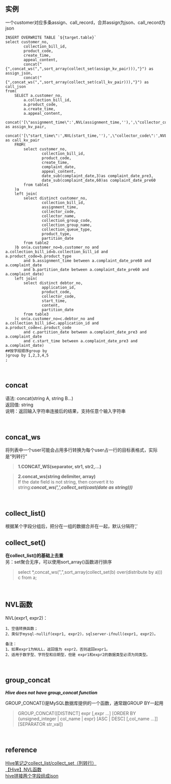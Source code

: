 ## 实例
一个customer对应多条assign、call_record，合并assign为json、call_record为json
```
INSERT OVERWRITE TABLE `${target.table}` 
select customer_no,
        collection_bill_id,
        product_code,
        create_time,
        appeal_content,
        concat("{",concat_ws(",",sort_array(collect_set(assign_kv_pair))),"}") as assign_json, 
        concat("{",concat_ws(",",sort_array(collect_set(call_kv_pair))),"}") as call_json
from(
    SELECT a.customer_no,
        a.collection_bill_id,
        a.product_code,
        a.create_time,
        a.appeal_content,
        concat('[\"assignment_time\":',NVL(assignment_time,''),',\"collector_code\":',NVL(b.collector_code,''),']') as assign_kv_pair,
        concat('[\"start_time\":',NVL(start_time,''),',\"collector_code\":',NVL(c.collector_code,''),',\"content\":',NVL(content,''),']') as call_kv_pair
    FROM(
        select customer_no,
                collection_bill_id,
                product_code,
                create_time,
                complaint_date,
                appeal_content,
                date_sub(complaint_date,3)as complaint_date_pre3,
                date_sub(complaint_date,60)as complaint_date_pre60
        from table1
    )a
    left join(
        select distinct customer_no,
                collection_bill_id,
                assignment_time,
                collector_code,
                collector_name,
                collection_group_code,
                collection_group_name,
                collection_queue_type,
                product_type,
                partition_date
        from table2
    )b on(a.customer_no=b.customer_no and a.collection_bill_id=b.collection_bill_id and a.product_code=b.product_type
        and b.assignment_time between a.complaint_date_pre60 and a.complaint_date 
        and b.partition_date between a.complaint_date_pre60 and a.complaint_date)
    left join(
        select distinct debtor_no,
                application_id,
                product_code,
                collector_code,
                start_time,
                content,
                partition_date
        from table3
    )c on(a.customer_no=c.debtor_no and a.collection_bill_id=c.application_id and a.product_code=c.product_code
        and c.partition_date between a.complaint_date_pre3 and a.complaint_date
        and c.start_time between a.complaint_date_pre3 and a.complaint_date)
##按字段顺序group by    
)group by 1,2,3,4,5
;

```

&nbsp;
## concat
语法: concat(string A, string B…)  
返回值: string  
说明：返回输入字符串连接后的结果，支持任意个输入字符串  

&nbsp;
## concat_ws
将列表中一个user可能会占用多行转换为每个user占一行的目标表格式，实际是“列转行”  
> **1.CONCAT_WS(separator, str1, str2,...)**  

> **2.concat_ws(string delimiter, array<string>)**  
If the date field is not string, then convert it to string:***concat_ws(',',collect_set(cast(date as string)))***

&nbsp;
## collect_list()
根据某个字段分组后，把分在一组的数据合并在一起，默认分隔符’,’ 
## collect_set()
**在collect_list()的基础上去重**     
另：set聚合无序，可以使用sort_array()函数进行排序   
> select *,concat_ws(",",sort_array(collect_set(b) over(distribute by a))) c from a;

&nbsp;
## NVL函数
NVL(expr1, expr2)：
```
1、空值转换函数；
2、类似于mysql-nullif(expr1, expr2)，sqlserver-ifnull(expr1, expr2)。

备注：
1、如果expr1为NULL，返回值为 expr2，否则返回expr1。
2、适用于数字型、字符型和日期型，但是 expr1和expr2的数据类型必须为同类型。
```

&nbsp;
## group_concat
***Hive does not have group_concat function***  

GROUP_CONCAT()是MySQL数据库提供的一个函数，通常跟GROUP BY一起用  
> GROUP_CONCAT([DISTINCT] expr [,expr ...]
             [ORDER BY {unsigned_integer | col_name | expr}
                 [ASC | DESC] [,col_name ...]]
             [SEPARATOR str_val])

&nbsp;
## reference
[Hive笔记之collect_list/collect_set（列转行）](https://www.cnblogs.com/cc11001100/p/9043946.html)   
[【Hive】NVL函数](https://blog.csdn.net/qq_34105362/article/details/80402806)   
[hive拼接两个字段组成json](https://blog.csdn.net/kaaosidao/article/details/89228925)   

